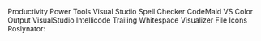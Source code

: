 Productivity Power Tools
Visual Studio Spell Checker
CodeMaid
VS Color Output
VisualStudio Intellicode
Trailing Whitespace Visualizer
File Icons
Roslynator:

